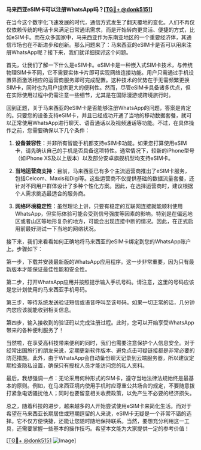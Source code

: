 **马来西亚eSIM卡可以注册WhatsApp吗？[[TG💪+ @donk5151](https://t.me/s/donk5151)]**

在当今这个数字化飞速发展的时代，通信方式发生了翻天覆地的变化。人们不再仅仅依赖传统的电话卡来满足日常通讯需求，而是开始转向更灵活、便捷的方式，比如eSIM卡。而在众多国家中，马来西亚作为东南亚地区的一个重要经济体，其通信市场也在不断进步和创新。那么问题来了：马来西亚的eSIM卡是否可以用来注册WhatsApp呢？接下来，我们就详细探讨这个问题。

首先，让我们了解一下什么是eSIM卡。eSIM卡是一种嵌入式SIM卡技术，与传统物理SIM卡不同，它不需要实体卡片即可实现网络连接功能。用户只需通过手机设置界面激活相应的运营商服务即可完成配置。这种技术的优势在于无需频繁更换SIM卡，同时也为用户提供更大的便利性。然而，尽管eSIM卡具备诸多优点，但在实际使用过程中仍需注意一些细节，尤其是在国际漫游或跨境旅行时。

回到正题，关于马来西亚的eSIM卡是否能够注册WhatsApp的问题，答案是肯定的。只要您的设备支持eSIM卡，并且已经成功开通了当地的移动数据套餐，就可以正常使用WhatsApp进行聊天、语音通话以及视频通话等功能。不过，在具体操作之前，您需要确保以下几个条件：

1. **设备兼容性**：并非所有智能手机都支持eSIM卡功能。如果您打算使用eSIM卡，请先确认自己的手机是否具备这项特性。通常情况下，较新的iPhone型号（如iPhone XS及以上版本）以及部分安卓旗舰机型均支持eSIM卡。
   
2. **当地运营商支持**：目前，马来西亚已有多个主流运营商推出了eSIM卡服务，包括Celcom、Maxis和Digi等。这些运营商不仅提供基础的数据流量套餐，还针对不同用户群体设计了多种个性化方案。因此，在选择运营商时，建议根据个人需求挑选最适合的服务商。

3. **网络环境稳定性**：虽然理论上讲，只要有稳定的互联网连接就能顺利使用WhatsApp，但实际体验可能会受到信号强度等因素的影响。特别是在偏远地区或者山区等地形复杂的地方，可能会出现连接中断的情况。因此，在正式启用前最好测试一下当地的网络状况。

接下来，我们来看看如何正确地将马来西亚的eSIM卡绑定到您的WhatsApp账户上。步骤如下：

第一步，下载并安装最新版的WhatsApp应用程序。这一步非常重要，因为只有最新版本才能保证最佳性能和安全性。

第二步，打开WhatsApp应用并按照提示输入手机号码。请注意，这里的号码应该是您计划使用的马来西亚手机号码。

第三步，等待系统发送验证短信或语音呼叫至该号码。如果一切正常的话，几分钟内您应该就能收到相关信息。

第四步，输入接收到的验证码以完成注册过程。此时，您可以开始享受WhatsApp带来的各种便利服务了！

当然啦，在享受高科技带来便利的同时，我们也需要注意保护个人信息安全。对于经常出国旅行的朋友来说，定期更新软件版本、避免点击可疑链接都是非常必要的防范措施。此外，由于WhatsApp会自动备份聊天记录到云端服务器，所以建议定期检查隐私设置，确保只有授权人员才能访问您的私人资料。

最后，我想强调一点：无论采用何种形式的SIM卡，遵守当地法律法规始终是最基本的原则。例如，在马来西亚境内使用手机时应尊重公共场合的规定，不要随意拨打紧急电话骚扰他人；同时也要留意相关收费政策，以免产生不必要的经济损失。

总之，随着科技的进步，越来越多的人开始尝试使用eSIM卡来简化生活。而对于希望在马来西亚长期居住或短期逗留的人来说，eSIM卡无疑是一个非常不错的选择。它不仅方便快捷，还能让您随时随地保持联系。当然，要想充分利用这一工具，还需要掌握一些基本的操作技巧。希望本文能为大家提供一定的参考价值！

[[TG💪+ @donk5151](https://t.me/s/donk5151) ![Image](https://i.postimg.cc/rwNCRYN7/Snipaste-2025-04-30-17-27-05.png)]
